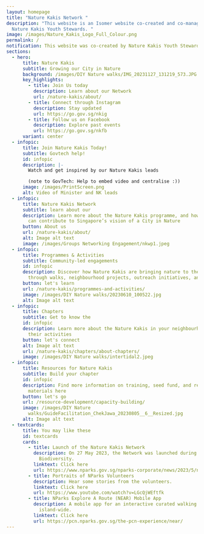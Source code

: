 ```yaml
---
layout: homepage
title: "Nature Kakis Network "
description: "This website is an Isomer website co-created and co-managed with
  Nature Kakis Youth Stewards. "
image: /images/Nature_Kakis_Logo_Full_Colour.png
permalink: /
notification: This website was co-created by Nature Kakis Youth Stewards.
sections:
  - hero:
      title: Nature Kakis
      subtitle: Growing our City in Nature
      background: /images/DIY Nature walks/IMG_20231127_131219_573.JPG
      key_highlights:
        - title: Join Us today
          description: Learn about our Network
          url: /nature-kakis/about/
        - title: Connect through Instagram
          description: Stay updated
          url: https://go.gov.sg/nkig
        - title: Follow us on Facebook
          description: Explore past events
          url: https://go.gov.sg/nkfb
      variant: center
  - infopic:
      title: Join Nature Kakis Today!
      subtitle: Govtech help!
      id: infopic
      description: |-
        Watch and get inspired by our Nature Kakis leads

        (note to GovTech: Help to embed video and centralise :))
      image: /images/PrintScreen.png
      alt: Video of Minister and NK leads
  - infopic:
      title: Nature Kakis Network
      subtitle: learn about our
      description: Learn more about the Nature Kakis programme, and how communities
        can contribute to Singapore’s vision of a City in Nature
      button: About us
      url: /nature-kakis/about/
      alt: Image alt text
      image: /images/Groups Networking Engagement/nkwp1.jpeg
  - infopic:
      title: Programmes & Activities
      subtitle: Community-led engagements
      id: infopic
      description: Discover how Nature Kakis are bringing nature to their communities
        through walks, neighbourhood projects, outreach initiatives, and more!
      button: let's learn
      url: /nature-kakis/programmes-and-activities/
      image: /images/DIY Nature walks/20230610_100522.jpg
      alt: Image alt text
  - infopic:
      title: Chapters
      subtitle: Get to know the
      id: infopic
      description: Learn more about the Nature Kakis in your neighbourhood and join
        their activities
      button: let's connect
      alt: Image alt text
      url: /nature-kakis/chapters/about-chapters/
      image: /images/DIY Nature walks/intertidal2.jpeg
  - infopic:
      title: Resources for Nature Kakis
      subtitle: Build your chapter
      id: infopic
      description: Find more information on training, seed fund, and reference
        materials here
      button: let's go
      url: /resource-development/capacity-building/
      image: /images/DIY Nature
        walks/GuideFacilitation_ChekJawa_20230805__6__Resized.jpg
      alt: Image alt text
  - textcards:
      title: You may like these
      id: textcards
      cards:
        - title: Launch of the Nature Kakis Network
          description: On 27 May 2023, the Network was launched during the Festival of
            Biodiversity.
          linktext: Click here
          url: https://www.nparks.gov.sg/nparks-corporate/news/2023/5/new-nparks-initiatives-to-strengthen-ecological-connectivity-and-encourage-community-stewardship-to-further-city-in-nature-vision
        - title: Portraits of NParks Volunteers
          description: Hear some stories from the volunteers.
          linktext: Click here
          url: https://www.youtube.com/watch?v=LGcQjWEftfk
        - title: NParks Explore A Route (NEAR) Mobile App
          description: A mobile app for an interactive curated walking experience
            island-wide.
          linktext: Click here
          url: https://pcn.nparks.gov.sg/the-pcn-experience/near/
---
```

